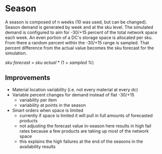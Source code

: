 # Season
A season is composed of n weeks (10 was used, but can be changed). Season demand is generated by week and at the sku 
level. The simulated demand is configured to aim for -30/+15 percent of the total network space each week. An even portion of a DC's
storage space is allocated per sku. From there a random percent within the -30/+15 range is sampled. That percent difference
from the actual value becomes the sku forecast for the simulation. 

<i>sku forecast</i> = <i>sku actual</i> * (1 + <i>sampled %</i>)
## Improvements
* Material location variability (i.e. not every material at every dc)
* Variable percent changes for demand instead of flat -30/+15  
    * variability per item
    * variability at points in the season
* Smart orders when space is limited
  * currently if space is limited it will pull in full amounts of forecasted products
  * not adjusting the forecast value in-season here results in high fail rates because a few products are taking up most of the network space
  * this explains the high failures at the end of the seasons in the availability results